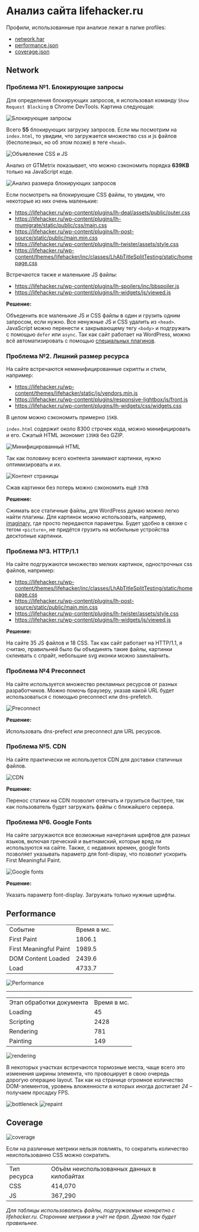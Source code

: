 # Анализ сайта lifehacker.ru

Профили, использованные при анализе лежат в папке profiles:

* [network.har](profiles/lifehacker-network)
* [performance.json](profiles/lifehacker-performance.json)
* [coverage.json](profiles/lifehacker-coverage.json)

## Network

### Проблема №1. Блокирующие запросы

Для определения блокирующих запросов, я использовал команду ```Show Request Blocking``` в Chrome DevTools. Картина следующая:

<img src="assets/blocking-requests-1.png" alt="Блокирующие запросы">

Всего **55** блокирующих загрузку запросов. Если мы посмотрим на `index.html`, то увидим, что загружается множество css и js файлов (бесполезных, но об этом позже) в теге `<head>`.

<img src="assets/request-blocking-css.png" alt="Объявление CSS и JS">

Анализ от GTMetrix показывает, что можно сэкономить порядка **639KB** только на JavaScript коде. 

<img src="assets/gtmertix-blocking-requests-size.png" alt="Анализ размера блокирующих запросов">

Если посмотреть на блокирующие CSS файлы, то увидим, что некоторые из них очень маленькие:

* https://lifehacker.ru/wp-content/plugins/lh-deal/assets/public/outer.css
* https://lifehacker.ru/wp-content/plugins/lh-mumigrate/static/public/css/main.css
* https://lifehacker.ru/wp-content/plugins/lh-post-source/static/public/main.min.css
* https://lifehacker.ru/wp-content/plugins/lh-twister/assets/style.css
* https://lifehacker.ru/wp-content/themes/lifehacker/inc/classes/LhAbTitleSplitTesting/static/homepage.css

Встречаются также и маленькие JS файлы:

* https://lifehacker.ru/wp-content/plugins/lh-spoilers/inc/bbspoiler.js
* https://lifehacker.ru/wp-content/plugins/lh-widgets/js/viewed.js

**Решение:**  

Объеденить все маленькие JS и CSS файлы в один и грузить одним запросом, если нужно. Все ненужные JS и CSS удалить из `<head>`. JavaScript можно перенести к закрывающему тегу `<body>` и подгружать с помощью `defer` или `async`. Так как сайт работает на WordPress, можно всё автоматизировать с помощью [специальных плагинов](https://wordpress.org/plugins/search/defer+css+javascript/).

### Проблема №2. Лишний размер ресурса

На сайте встречаются неминифицированные скрипты и стили, например:

* https://lifehacker.ru/wp-content/themes/lifehacker/static/js/vendors.min.js
* https://lifehacker.ru/wp-content/plugins/responsive-lightbox/js/front.js
* https://lifehacker.ru/wp-content/plugins/lh-widgets/css/widgets.css

В целом можно сэкономить примерно `15KB`.

`index.html` содержит около 8300 строчек кода, можно минифицировать и его. Сжатый HTML экономит `139KB` без GZIP.

<img src="assets/minified-html.png" alt="Минифицированный HTML">

Так как половину всего контента занимают картинки, нужно оптимизировать и их.

<img src="assets/content-chart.png" alt="Контент страницы">

Сжав картинки без потерь можно сэкономить ещё `37KB`

**Решение:** 

Сжимать все статичные файлы, для WordPress думаю можно легко найти плагины. Для картинок можно использовать, например, [imaginary](https://github.com/h2non/imaginary), где просто передаются параметры. Будет удобно в связке с тегом `<picture>`, не придётся грузить на мобильные устройства десктопные картинки.


### Проблема №3. HTTP/1.1

На сайте подгружаются множество мелких картинок, однострочных css файлов,  например:

* https://lifehacker.ru/wp-content/themes/lifehacker/inc/classes/LhAbTitleSplitTesting/static/homepage.css
* https://lifehacker.ru/wp-content/plugins/lh-post-source/static/public/main.min.css
* https://lifehacker.ru/wp-content/plugins/lh-twister/assets/style.css
* https://lifehacker.ru/wp-content/plugins/lh-widgets/js/viewed.js

**Решение:** 

На сайте 35 JS файлов и 18 CSS. Так как сайт работает на HTTP/1.1, я считаю, правильней было бы объединять такие файлы, картинки склеивать с спрайт, небольшие svg иконки можно заинлайнить. 

### Проблема №4 Preconnect

На сайте используется множество рекламных ресурсов от разных разработчиков. Можно помочь браузеру, указав какой URL будет использоваться с помощью preconnect или dns-prefetch.

<img src="assets/preconnect.png" alt="Preconnect">

**Решение:** 

Использовать dns-prefect или preconnect для URL ресурсов.

### Проблема №5. CDN

На сайте практически не используется CDN для доставки статичных файлов. 

<img src="assets/CDN.png" alt="CDN">

**Решение:**

Перенос статики на CDN позволит отвечать и грузиться быстрее, так как пользователь будет загружать файлы с ближайшего сервера.

### Проблема №6. Google Fonts

На сайте загружаются все возможные начертания шрифтов для разных языков, включая греческий и вьетнамский, которые вряд ли используются на сайте. Также, с недавних времен, google fonts позволяет указывать параметр для font-dispay, что позволит ускорить First Meaningful Paint.

<img src="assets/googlefonts.png" alt="Google fonts">

**Решение:**

Указать параметр font-display. Загружать только нужные шрифты.

## Performance

<table>
    <tr>
        <td>Событие</td>
        <td>Время в мс.</td>
    </tr>
    <tr>
        <td>First Paint</td>
        <td>1806.1</td>
    </tr>
    <tr>
        <td>First Meaningful Paint</td>
        <td>1989.5</td>
    </tr>
    <tr>
        <td>DOM Content Loaded</td>
        <td>2439.6</td>
    </tr>
    <tr>
        <td>Load</td>
        <td>4733.7</td>
    </tr>
</table>

<img src="assets/performance.png" alt="Performance">

---

<table>
    <tr>
        <td>Этап обработки документа</td>
        <td>Время в мс.</td>
    </tr>
    <tr>
        <td>Loading</td>
        <td>45</td>
    </tr>
    <tr>
        <td>Scripting</td>
        <td>2428</td>
    </tr>
    <tr>
        <td>Rendering</td>
        <td>781</td>
    </tr>
    <tr>
        <td>Painting</td>
        <td>149</td>
    </tr>
</table>

<img src="assets/rendering.png" alt="rendering">

В некоторых участках встречаются тормозные места, чаще всего это изменения ширины элемента, что провоцирует в свою очередь дорогую операцию layout. Так как на странице огромное количество DOM-элементов, уровень вложенности в которых иногда достигает *24* – получаем просадку FPS.

<img src="assets/bottleneck.png" alt="bottleneck">
<img src="assets/width-animation.png" alt="repaint">

## Coverage

<img src="assets/coverage.png" alt="coverage">

Если на различные метрики нельзя повлиять, то сократить количество неиспользованно CSS можно сократить.

<table>
    <tr>
        <td>Тип ресурса</td>
        <td>Объём неиспользованных данных в килобайтах</td>
    </tr>
    <tr>
        <td>CSS</td>
        <td>414,070</td>
    </tr>
    <tr>
        <td>JS</td>
        <td>367,290</td>
    </tr>
</table>

_Для таблицы использовались файлы, подгружаемые конкретно с lifehacker.ru. Сторонние метрики в учёт не брал. Думаю так будет правильнее._

